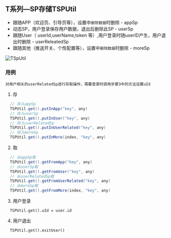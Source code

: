 ## T系列—SP存储TSPUtil
   * 跟随APP（欢迎页、引导页等），设置中`删除数据`时删除 - appSp
   * 动态SP，用户登录保存用户数据，退出后删除此SP - userSp
   * 跟随User（ userId,userName,token 等）,用户登录时随userID产生，用户退出时删除 - userReleatedSp
   * 跟随其他（推送开关、个性配置等），设置中`删除数据`时删除 - moreSp

![TSpUtil](source/TSpUtil.gif)
### 用例

	对用户相关的userRelatedSp进行存取操作，需要登录时调用步骤3中的方法设置uId
  1. 存
  ```java
   	// 存入appSp
	TSPUtil.get().putInApp("key", any)
    // 存入userSp
	TSPUtil.get().putInUser("key", any)
    // 存入userRelatedSp
	TSPUtil.get().putInUserRelated("key", any)
    // 存入moreSp
	TSPUtil.get().putInMore(index, "key", any)
  ```
  2. 取
  ```java
   	// 从appSp取
	TSPUtil.get().getFromApp("key", any)
    // 从userSp取
	TSPUtil.get().getFromUser("key", any)
    // 从userRelatedSp取
	TSPUtil.get().getFromUserRelated("key", any)
    // 从moreSp取
	TSPUtil.get().getFromMore(index, "key", any)
  ```
  3. 用户登录
  ````
  	TSPUtil.get().uId = user.id
  ````
  4. 用户退出
  ```
  	TSPUtil.get().exitUser()
  ```